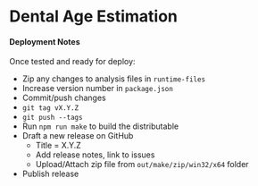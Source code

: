 # Dental Age Estimation

#### Deployment Notes

Once tested and ready for deploy:
- Zip any changes to analysis files in `runtime-files`
- Increase version number in `package.json`
- Commit/push changes
- `git tag vX.Y.Z`
- `git push --tags`
- Run `npm run make` to build the distributable
- Draft a new release on GitHub
	- Title = X.Y.Z
	- Add release notes, link to issues
	- Upload/Attach zip file from `out/make/zip/win32/x64` folder
- Publish release
